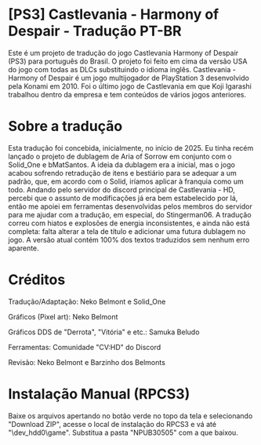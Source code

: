 # [PS3] Castlevania - Harmony of Despair - Tradução PT-BR
Este é um projeto de tradução do jogo Castlevania Harmony of Despair (PS3) para português do Brasil. O projeto foi feito em cima da versão USA do jogo com todas as DLCs substituindo o idioma inglês.
Castlevania - Harmony of Despair é um jogo multijogador de PlayStation 3 desenvolvido pela Konami em 2010. Foi o último jogo de Castlevania em que Koji Igarashi trabalhou dentro da empresa e tem conteúdos de vários jogos anteriores.

# Sobre a tradução
Esta tradução foi concebida, inicialmente, no início de 2025. Eu tinha recém lançado o projeto de dublagem de Aria of Sorrow em conjunto com o Solid_One e bMatSantos. A ideia da dublagem era a inicial, mas o jogo acabou sofrendo retradução de itens e bestiário para se adequar a um padrão, que, em acordo com o Solid, iríamos aplicar à franquia como um todo. Andando pelo servidor do discord principal de Castlevania - HD, percebi que o assunto de modificações já era bem estabelecido por lá, então me apoiei em ferramentas desenvolvidas pelos membros do servidor para me ajudar com a tradução, em especial, do Stingerman06. A tradução correu com hiatos e explosões de energia inconsistentes, e ainda não está completa: falta alterar a tela de título e adicionar uma futura dublagem no jogo. A versão atual contém 100% dos textos traduzidos sem nenhum erro aparente.

# Créditos
Tradução/Adaptação: Neko Belmont e Solid_One

Gráficos (Pixel art): Neko Belmont

Gráficos DDS de "Derrota", "Vitória" e etc.: Samuka Beludo

Ferramentas: Comunidade "CV:HD" do Discord

Revisão: Neko Belmont e Barzinho dos Belmonts

# Instalação Manual (RPCS3)
Baixe os arquivos apertando no botão verde no topo da tela e selecionando "Download ZIP", acesse o local de instalação do RPCS3 e vá até "\dev_hdd0\game\". Substitua a pasta "NPUB30505" com a que baixou.
